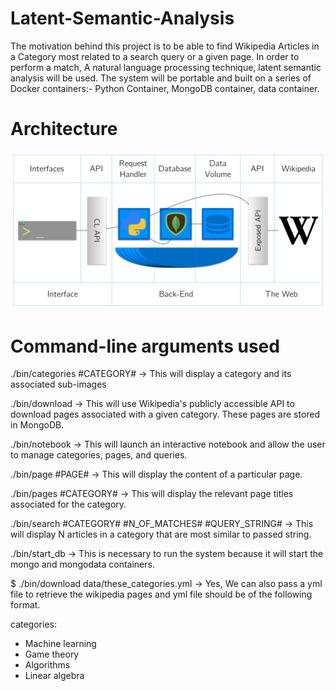 # Latent-Semantic-Analysis
The motivation behind this project is to be able to find Wikipedia Articles in a Category most related to a search query or a given page.
In order to perform a match, A natural language processing technique, latent semantic analysis will be used. The system will be portable and built on a series of Docker containers:- Python Container, MongoDB container, data container.

# Architecture
![alt text](https://github.com/devpopat96/Latent-Semantic-Analysis/blob/master/data/system.png)

# Command-line arguments used
./bin/categories #CATEGORY# -> This will display a category and its associated sub-images

./bin/download -> This will use Wikipedia's publicly accessible API to download pages associated with a given category. These pages are stored in MongoDB.

./bin/notebook -> This will launch an interactive notebook and allow the user to manage categories, pages, and queries.

./bin/page #PAGE# -> This will display the content of a particular page.

./bin/pages #CATEGORY# -> This will display the relevant page titles associated for the category.

./bin/search #CATEGORY# #N_OF_MATCHES# #QUERY_STRING# -> This will display N articles in a category that are most similar to passed string.

./bin/start_db -> This is necessary to run the system because it will start the mongo and mongodata containers.

$ ./bin/download data/these_categories.yml -> Yes, We can also pass a yml file to retrieve the wikipedia pages and yml file should be of the following format.

categories:
  - Machine learning
  - Game theory
  - Algorithms
  - Linear algebra


